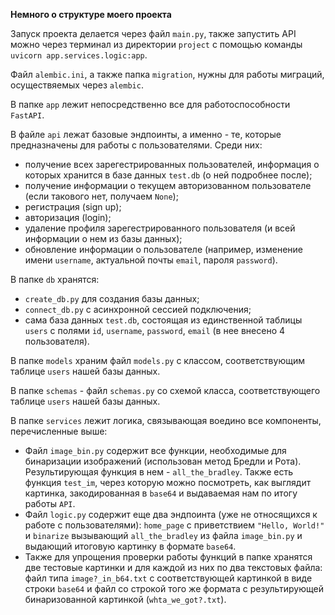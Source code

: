 **Немного о структуре моего проекта**

Запуск проекта делается через файл ```main.py```, также запустить API можно через терминал из директории ```project``` с помощью команды ```uvicorn app.services.logic:app```.

Файл ```alembic.ini```, а также папка ```migration```, нужны для работы миграций, осуществяемых через ```alembic```.

В папке ```app``` лежит непосредственно все для работоспособности ```FastAPI```.

В файле ```api``` лежат базовые эндпоинты, а именно - те, которые предназначены для работы с пользователями. Среди них: 
- получение всех зарегестрированных пользователей, информация о которых хранится в базе данных ```test.db``` (о ней подробнее после);
- получение информации о текущем авторизованном пользователе (если такового нет, получаем ```None```);
- регистрация (sign up);
- авторизация (login);
- удаление профиля зарегестрированного пользователя (и всей информации о нем из базы данных);
- обновление информации о пользователе (например, изменение имени ```username```, актуальной почты ```email```, пароля ```password```).

В папке ```db``` хранятся:
- ```create_db.py``` для создания базы данных;
- ```connect_db.py``` с асинхронной сессией подключения;
- сама база данных ```test.db```, состоящая из единственной таблицы ```users``` с полями ```id```, ```username```, ```password```, ```email``` (в нее внесено 4 пользователя).

В папке ```models``` храним файл ```models.py``` с классом, соответствующим таблице ```users``` нашей базы данных.

В папке ```schemas``` - файл ```schemas.py``` со схемой класса, соответствующего таблице ```users``` нашей базы данных.


В папке ```services``` лежит логика, связывающая воедино все компоненты, перечисленные выше:
- Файл ```image_bin.py``` содержит все функции, необходимые для бинаризации изображений (использован метод Бредли и Рота). Результирующая функция в нем - ```all_the_bradley```. Также есть функция ```test_im```, через которую можно посмотреть, как выглядит картинка, закодированная в ```base64``` и выдаваемая нам по итогу работы ```API```.
- Файл ```logic.py``` содержит еще два эндпоинта (уже не относящихся к работе с пользователями): ```home_page``` с приветствием ```"Hello, World!"``` и ```binarize``` вызывающий ```all_the_bradley``` из файла ```image_bin.py``` и выдающий итоговую картинку в формате ```base64```.
- Также для упрощения проверки работы функций в папке хранятся две тестовые картинки и для каждой из них по два текстовых файла: файл типа ```image?_in_b64.txt``` с соответствующей картинкой в виде строки ```base64``` и файл со строкой того же формата с результирующей бинаризованной картинкой (```whta_we_got?.txt```).
